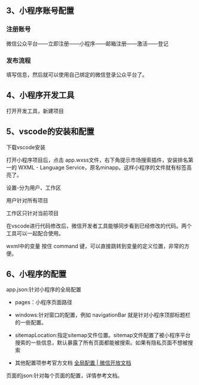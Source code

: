 ## 3、小程序账号配置

### 注册账号

微信公众平台——立即注册——小程序——邮箱注册——激活——登记

### 发布流程

填写信息，然后就可以使用自己绑定的微信登录公众平台了。

## 4、小程序开发工具

打开开发工具，新建项目

## 5、vscode的安装和配置

下载vscode安装

打开小程序项目后，点击 app.wxss文件，右下角提示市场搜索插件，安装排名第一的  WXML - Language Service，原名minapp。这样小程序的文件就有标签高亮了。

设置-分为用户、工作区

用户针对所有项目

工作区只针对当前项目

在vscode进行代码修改后，微信开发者工具能够同步看到已经修改的代码。两个工具可以一起配合使用。

wxml中的变量 按住 command 键，可以直接跳转到变量的定义位置，非常的方便。

## 6、小程序的配置

app.json:针对小程序的全局配置

- pages：小程序页面路径

- windows:针对窗口的配置，例如 navigationBar 就是针对小程序顶部标题栏的一些配置。

- sitemapLocation:指定sitemap文件位置。sitemap文件配置了被小程序平台搜索的一些信息，默认暴露了所有页面都能被搜索。如果有隐私页面不想被搜索

- 其他配置项参考官方文档          [全局配置 | 微信开放文档](https://developers.weixin.qq.com/miniprogram/dev/reference/configuration/app.html)



页面的json:针对每个页面的配置，详情参考文档。


